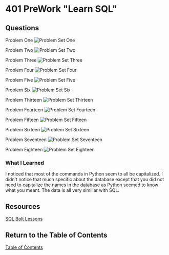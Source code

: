 # 401 PreWork "Learn SQL"

## Questions

Problem One
![Problem Set One](../401/SQLproblem1.png)

Problem Two
![Problem Set Two](../401/SQLproblem2.png)

Problem Three
![Problem Set Three](../401/SQLproblem3.png)

Problem Four
![Problem Set Four](../401/SQLproblem4.png)

Problem Five
![Problem Set Five](../401/SQLproblem5.png)

Problem Six
![Problem Set Six](../401/SQLproblem6.png)

Problem Thirteen
![Problem Set Thirteen](../401/SQLproblem13.png)

Problem Fourteen
![Problem Set Fourteen](../401/SQLproblem14.png)

Problem Fifteen
![Problem Set Fifteen](../401/SQLproblem15.png)

Problem Sixteen
![Problem Set Sixteen](../401/SQLproblem16.png)

Problem Seventeen
![Problem Set Seventeen](../401/SQLproblem17.png)

Problem Eighteen
![Problem Set Eighteen](../401/SQLproblem18.png)

### What I Learned

I noticed that most of the commands in Python seem to all be capitalized. I didn't notice that much specific about the database except that you did not need to capitalize the names in the database as Python seemed to know what you meant. The data is all very similiar with SQL. 

## Resources

[SQL Bolt Lessons](https://sqlbolt.com/lesson/select_queries_with_joins)

## Return to the Table of Contents

[Table of Contents](https://todd75.github.io/reading-notes/)
